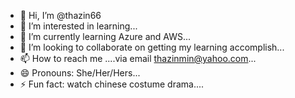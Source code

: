 - 👋 Hi, I’m @thazin66
- 👀 I’m interested in learning...
- 🌱 I’m currently learning Azure and AWS...
- 💞️ I’m looking to collaborate on getting my learning accomplish...
- 📫 How to reach me ....via email thazinmin@yahoo.com...
- 😄 Pronouns: She/Her/Hers...
- ⚡ Fun fact: watch chinese costume drama....

<!---
thazin66/thazin66 is a ✨ special ✨ repository because its `README.md` (this file) appears on your GitHub profile.
You can click the Preview link to take a look at your changes.
--->
